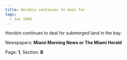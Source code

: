 ```yaml
---  
title: Horobin continues to deal for  
tags:  
  - Jan 1946  
---  
```

  
Horobin continues to deal for submerged land in the bay.  
  
Newspapers: **Miami Morning News or The Miami Herald**  
  
Page: **1**, Section: **B** 
